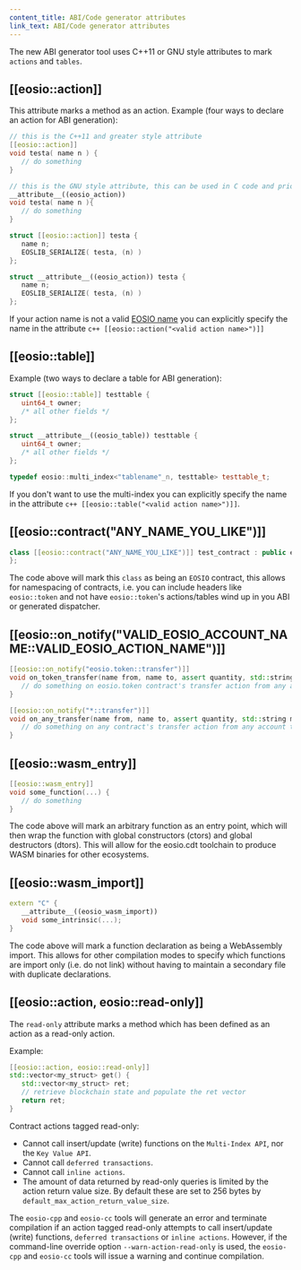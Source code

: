 ```yaml
---
content_title: ABI/Code generator attributes
link_text: ABI/Code generator attributes
---
```


The new ABI generator tool uses C++11 or GNU style attributes to mark `actions` and `tables`.

## [[eosio::action]]
This attribute marks a method as an action.
Example (four ways to declare an action for ABI generation):
```cpp
// this is the C++11 and greater style attribute
[[eosio::action]]
void testa( name n ) {
   // do something
}

// this is the GNU style attribute, this can be used in C code and prior to C++ 11
__attribute__((eosio_action))
void testa( name n ){
   // do something
}

struct [[eosio::action]] testa {
   name n;
   EOSLIB_SERIALIZE( testa, (n) )
};

struct __attribute__((eosio_action)) testa {
   name n;
   EOSLIB_SERIALIZE( testa, (n) )
};
```

If your action name is not a valid [EOSIO name](../02_naming-conventions.md) you can explicitly specify the name in the attribute ```c++ [[eosio::action("<valid action name>")]]```

## [[eosio::table]]
Example (two ways to declare a table for ABI generation):
```cpp
struct [[eosio::table]] testtable {
   uint64_t owner;
   /* all other fields */
};

struct __attribute__((eosio_table)) testtable {
   uint64_t owner;
   /* all other fields */
};

typedef eosio::multi_index<"tablename"_n, testtable> testtable_t;
```

If you don't want to use the multi-index you can explicitly specify the name in the attribute ```c++ [[eosio::table("<valid action name>")]]```.

## [[eosio::contract("ANY_NAME_YOU_LIKE")]]
```cpp
class [[eosio::contract("ANY_NAME_YOU_LIKE")]] test_contract : public eosio::contract {
};
```

The code above will mark this `class` as being an `EOSIO` contract, this allows for namespacing of contracts, i.e. you can include headers like `eosio::token` and not have `eosio::token`'s actions/tables wind up in you ABI or generated dispatcher.

## [[eosio::on_notify("VALID_EOSIO_ACCOUNT_NAME::VALID_EOSIO_ACTION_NAME")]]
```cpp
[[eosio::on_notify("eosio.token::transfer")]]
void on_token_transfer(name from, name to, assert quantity, std::string memo) {
   // do something on eosio.token contract's transfer action from any account to the account where the contract is deployed.
}

[[eosio::on_notify("*::transfer")]]
void on_any_transfer(name from, name to, assert quantity, std::string memo) {
   // do something on any contract's transfer action from any account to the account where the contract is deployed.
}
```

## [[eosio::wasm_entry]]
```cpp
[[eosio::wasm_entry]]
void some_function(...) {
   // do something
}
```

The code above will mark an arbitrary function as an entry point, which will then wrap the function with global constructors (ctors) and global destructors (dtors).  This will allow for the eosio.cdt toolchain to produce WASM binaries for other ecosystems.

## [[eosio::wasm_import]]
```cpp
extern "C" {
   __attribute__((eosio_wasm_import))
   void some_intrinsic(...);
}
```

The code above will mark a function declaration as being a WebAssembly import.  This allows for other compilation modes to specify which functions are import only (i.e. do not link) without having to maintain a secondary file with duplicate declarations.

## [[eosio::action, eosio::read-only]]
The `read-only` attribute marks a method which has been defined as an action as a read-only action.

Example:

```cpp
[[eosio::action, eosio::read-only]]
std::vector<my_struct> get() {
   std::vector<my_struct> ret;
   // retrieve blockchain state and populate the ret vector
   return ret; 
}
```

Contract actions tagged read-only:
* Cannot call insert/update (write) functions on the `Multi-Index API`, nor the `Key Value API`.
* Cannot call `deferred transactions`.
* Cannot call `inline actions`.
* The amount of data returned by read-only queries is limited by the action return value size. By default these are set to 256 bytes by `default_max_action_return_value_size`.

The `eosio-cpp` and `eosio-cc` tools will generate an error and terminate compilation if an action tagged read-only attempts to call insert/update (write) functions, `deferred transactions` or `inline actions`. However, if the command-line override option `--warn-action-read-only` is used, the `eosio-cpp` and `eosio-cc` tools will issue a warning and continue compilation.

